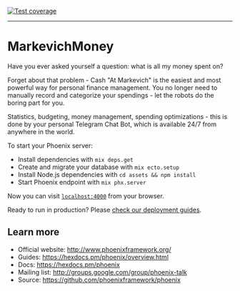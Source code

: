 [![Test coverage](https://coveralls.io/repos/github/markevich/telegram_money_bot/badge.svg?branch=master)](https://coveralls.io/github/markevich/telegram_money_bot?branch=master)

---

# MarkevichMoney
 Have you ever asked yourself a question: what is all my money spent on? 

 Forget about that problem - Сash "At Markevich" is the easiest and most powerful way for personal finance management. You no longer need to manually record and categorize your spendings - let the robots do the boring part for you. 

 Statistics, budgeting, money management, spending optimizations - this is done by your personal Telegram Chat Bot, which is available 24/7 from anywhere in the world.

To start your Phoenix server:

  * Install dependencies with `mix deps.get`
  * Create and migrate your database with `mix ecto.setup`
  * Install Node.js dependencies with `cd assets && npm install`
  * Start Phoenix endpoint with `mix phx.server`

Now you can visit [`localhost:4000`](http://localhost:4000) from your browser.

Ready to run in production? Please [check our deployment guides](https://hexdocs.pm/phoenix/deployment.html).

## Learn more

  * Official website: http://www.phoenixframework.org/
  * Guides: https://hexdocs.pm/phoenix/overview.html
  * Docs: https://hexdocs.pm/phoenix
  * Mailing list: http://groups.google.com/group/phoenix-talk
  * Source: https://github.com/phoenixframework/phoenix

